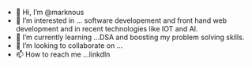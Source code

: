 - 👋 Hi, I’m @marknous
- 👀 I’m interested in ... software developement and front hand web development and in recent technologies like IOT and AI.
- 🌱 I’m currently learning ...DSA and boosting my problem solving skills.
- 💞️ I’m looking to collaborate on ...
- 📫 How to reach me ...linkdln

<!---
marknous/marknous is a ✨ special ✨ repository because its `README.md` (this file) appears on your GitHub profile.
You can click the Preview link to take a look at your changes.
--->
